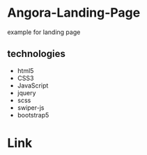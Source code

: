 # Angora-Landing-Page
example for landing page

## technologies
- html5
- CSS3
- JavaScript
- jquery 
- scss
- swiper-js 
- bootstrap5

# Link
